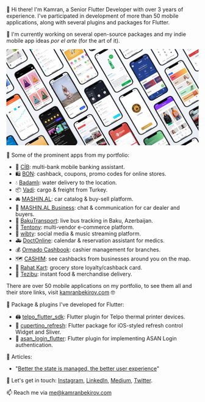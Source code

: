 👋 Hi there! I'm Kamran, a Senior Flutter Developer with over 3 years of experience. I've participated in development of more than 50 mobile applications, along with several plugins and packages for Flutter.

🌱 I'm currently working on several open-source packages and my indie mobile app ideas *por el arte* (for the art of it).

![Portfolio](https://raw.githubusercontent.com/kamranbekirovyz/kamranbekirovyz/main/kamran-portfolio.jpg)

🚀 Some of the prominent apps from my portfolio:
- 🏦 [CİB](https://cib.az): multi-bank mobile banking assistant.
- 🛍️ [BON](https://bon.az): cashback, coupons, promo codes for online stores.
- 💧 [Badamlı](https://badamli.az): water delivery to the location.
- 📦 [Vadi](https://vadi.az): cargo & freight from Turkey.
- 🚘 [MASHIN.AL](https://mashin.al): car catalog & buy-sell platform.
- 💬 [MASHIN.AL Business](https://mashin.al): chat & communication for car dealer and buyers.
- 🚌 [BakuTransport](https://bakutransport.app): live bus tracking in Baku, Azerbaijan.
- 👕 [Tentony](https://tentony.com): multi-vendor e-commerce platform.
- 🎵 [wibty](https://wibty.com): social media & music streaming platform.
- 🚑 [DoctOnline](https://doctonline.az): calendar & reservation assistant for medics.
- 💰 [Ormado Cashbook](https://ormado.de): cashier management for branches.
- 🗺️ [CASHIM](https://cashim.az): see cashbacks from businesses around you on the map.
- 🏪 [Rahat Kart](https://rahatmarket.az): grocery store loyalty/cashback card.
- 🚚 [Tezibu](https://tezibu.az): instant food & merchandise delivery.

There are over 50 mobile applications on my portfolio, to see them all and their store links, visit [kamranbekirov.com](https://kamranbekirov.com) 🤓


🔌 Package & plugins I've developed for Flutter:
- 🖨 [telpo_flutter_sdk](https://): Flutter plugin for Telpo thermal printer devices.
- 🔄 [cupertino_refresh](https://): Flutter package for iOS-styled refresh control Widget and Sliver.
- 🔑 [asan_login_flutter](https://): Flutter plugin for implementing ASAN Login authentication.

📝 Articles:
- "[Better the state is managed, the better user experience](https://medium.com/design-bootcamp/better-the-state-is-managed-the-better-users-experience-ded901259012)"

💬 Let's get in touch: [Instagram](https://instagram.com/kamranbekirovyz), [LinkedIn](https://linkedin.com/in/kamranbekirovyz), [Medium](https://medium.com/@kamranbekirovyz), [Twitter](https://twitter.com/kamranbekirovyz).

📫 Reach me via [me@kamranbekirov.com](mailto:me@kamranbekirov.com)
